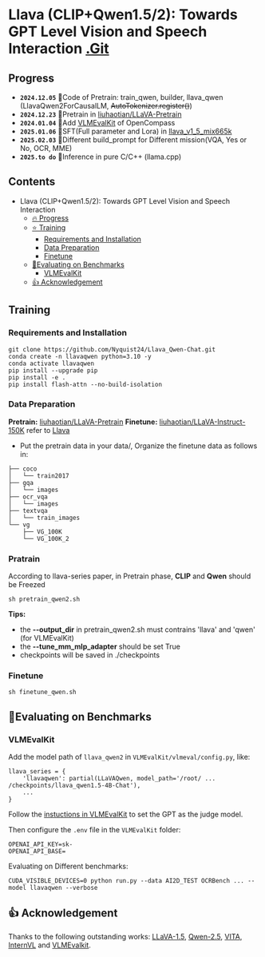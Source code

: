 # Llava (CLIP+Qwen1.5/2): Towards GPT Level Vision and Speech Interaction [.Git](https://github.com/Nyquist24/Llava_Qwen-Chat)

## Progress
* **`2024.12.05`** 🌟Code of Pretrain: train_qwen, builder, llava_qwen (LlavaQwen2ForCausalLM, ~~AutoTokenizer.register()~~)
* **`2024.12.23`** 🌟Pretrain in [liuhaotian/LLaVA-Pretrain](https://hf-mirror.com/datasets/liuhaotian/LLaVA-Pretrain)
* **`2024.01.04`** 🌟Add [VLMEvalKit](https://github.com/open-compass/VLMEvalKit) of OpenCompass
* **`2025.01.06`** 🌟SFT(Full parameter and Lora) in [llava_v1_5_mix665k](https://hf-mirror.com/datasets/liuhaotian/LLaVA-Instruct-150K/tree/main)
* **`2025.02.03`** 🌟Different build_prompt for Different mission(VQA, Yes or No, OCR, MME)
* **`2025.to do`** 🌟Inference in pure C/C++ (llama.cpp)



## Contents
- Llava (CLIP+Qwen1.5/2): Towards GPT Level Vision and Speech Interaction
  - [🔥 Progress](#progress)
  - [⭐ Training](#training)
    - [Requirements and Installation](#requirements-and-installation)
    - [Data Preparation](#data-preparation)
    - [Finetune](#finetune)
  - [📏Evaluating on Benchmarks](#evaluating-on-benchmarks)
    - [VLMEvalKit](#vlmevalkit)
  - [👍 Acknowledgement](#-acknowledgement)



##  Training
### Requirements and Installation
```
git clone https://github.com/Nyquist24/Llava_Qwen-Chat.git
conda create -n llavaqwen python=3.10 -y
conda activate llavaqwen
pip install --upgrade pip
pip install -e .
pip install flash-attn --no-build-isolation
```

### Data Preparation
**Pretrain:** [liuhaotian/LLaVA-Pretrain](https://hf-mirror.com/datasets/liuhaotian/LLaVA-Pretrain)
**Finetune:** [liuhaotian/LLaVA-Instruct-150K](https://hf-mirror.com/datasets/liuhaotian/LLaVA-Instruct-150K/tree/main) refer to [Llava](https://github.com/haotian-liu/LLaVA?tab=readme-ov-file#visual-instruction-tuning)
- Put the pretrain data in your data/, Organize the finetune data as follows in:
```
├── coco
│   └── train2017
├── gqa
│   └── images
├── ocr_vqa
│   └── images
├── textvqa
│   └── train_images
└── vg
    ├── VG_100K
    └── VG_100K_2
```

### Pratrain

According to llava-series paper, in Pretrain phase, **CLIP** and **Qwen** should be Freezed

```
sh pretrain_qwen2.sh
```
**Tips:** 
- the **--output_dir** in pretrain_qwen2.sh must contrains 'llava' and 'qwen' (for VLMEvalKit)
- the **--tune_mm_mlp_adapter** should be set True
- checkpoints will be saved in ./checkpoints

### Finetune

```
sh finetune_qwen.sh
```



## 📏Evaluating on Benchmarks
### VLMEvalKit
Add the model path of `llava_qwen2` in `VLMEvalKit/vlmeval/config.py`, like:
```
llava_series = { 
    'llavaqwen': partial(LLaVAQwen, model_path='/root/ ... /checkpoints/llava_qwen1.5-4B-Chat'),
    ...
}
```

Follow the [instuctions in VLMEvalKit](https://github.com/open-compass/VLMEvalKit/blob/main/docs/en/Quickstart.md) to set the GPT as the judge model.


Then configure the `.env` file in the `VLMEvalKit` folder:
```
OPENAI_API_KEY=sk-
OPENAI_API_BASE=
```
Evaluating on Different benchmarks:
```
CUDA_VISIBLE_DEVICES=0 python run.py --data AI2D_TEST OCRBench ... --model llavaqwen --verbose
```

## 👍 Acknowledgement
Thanks to the following outstanding works: [LLaVA-1.5](https://github.com/haotian-liu/LLaVA), [Qwen-2.5](https://github.com/QwenLM/Qwen2.5), [VITA](https://github.com/VITA-MLLM/VITA), [InternVL](https://github.com/OpenGVLab/InternVL)  and [VLMEvalkit](https://github.com/open-compass/VLMEvalKit).

